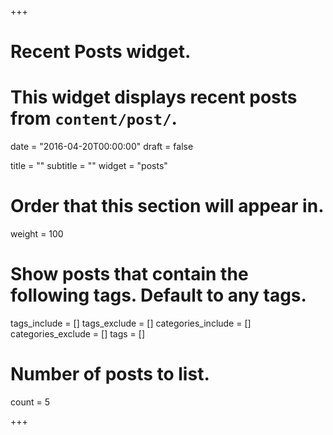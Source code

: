+++
# Recent Posts widget.
# This widget displays recent posts from `content/post/`.

date = "2016-04-20T00:00:00"
draft = false

title = ""
subtitle = ""
widget = "posts"

# Order that this section will appear in.
weight = 100

# Show posts that contain the following tags. Default to any tags.
tags_include = []
tags_exclude = []
categories_include = []
categories_exclude = []
tags = []

# Number of posts to list.
count = 5

+++

